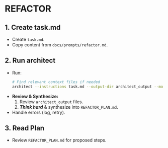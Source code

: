 # REFACTOR

## 1. Create task.md
- Create `task.md`.
- Copy content from `docs/prompts/refactor.md`.

## 2. Run architect
- Run:
    ```bash
    # Find relevant context files if needed
    architect --instructions task.md --output-dir architect_output --model gemini-2.5-pro-exp-03-25 --model gemini-2.0-flash ./
    ```
- **Review & Synthesize:**
    1. Review `architect_output` files.
    2. ***Think hard*** & synthesize into `REFACTOR_PLAN.md`.
- Handle errors (log, retry).

## 3. Read Plan
- Review `REFACTOR_PLAN.md` for proposed steps.

